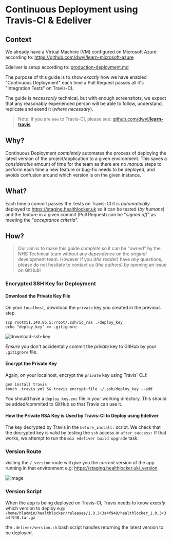 # Continuous Deployment using Travis-CI & Edeliver

## Context

We already have a Virtual Machine (VM) configured on Microsoft Azure
according to: https://github.com/dwyl/learn-microsoft-azure

Edeliver is setup according to:
[production-deployment.md](https://github.com/dwyl/learn-phoenix-framework/blob/master/production-deployment.md)

The purpose of this guide is to show _exactly_ how we have enabled
"Continuous Deployment" each time a Pull Request passes all it's
"Integration Tests" on Travis-CI.

The guide is _necessarily_ technical, but with enough screenshots,
we expect that any reasonably experienced person will be able
to follow, understand, replicate and exend it (_where necessary_).

> Note: if you are `new` to Travis-CI, please see:
[github.com/dwyl/**learn-travis**](https://github.com/dwyl/learn-travis)

## Why?

Continuous Deployment _completely_ automates the process of
deploying the latest version of the project/application to a given environment.
This saves a _considerable_ amount of time for the team as
there are no _manual_ steps to perform each time a new feature or bug-fix
needs to be deployed, and avoids confusion around which version is
on the given instance.


## What?

Each time a commit passes the Tests on Travis-CI it is _automatically_
deployed to https://staging.healthlocker.uk so it can be tested
(_by humans_) and the feature in a given commit (Pull Request)
can be "_signed off_" as meeting the "_acceptance criteria_".

## How?

> Our aim is to make this guide _complete_ so it can be "_owned_" by
the NHS Technical team without any _dependence_ on the _original_ development
team. However if you (_the reader_) have _any_ questions,
please do not hesitate to contact us (_the authors_) by opening an issue on GitHub!

### Encrypted SSH Key for Deployment

#### Download the Private Key File

On your `localhost`, download the `private` key you created in the previous step.

```
scp root@51.140.86.5:/root/.ssh/id_rsa ./deploy_key
echo "deploy_key" >> .gitignore
```

![download-ssh-key](https://user-images.githubusercontent.com/194400/28846821-c8570300-7704-11e7-993c-478010457fbd.png)

_Ensure_ you don't accidentally commit the _private_ key
to GitHub by your `.gitignore` file.

#### Encrypt the Private Key

Again, on your localhost, encrypt the `private` key using Travis' CLI:

```
gem install travis
touch .travis.yml && travis encrypt-file ~/.ssh/deploy_key --add
```

You should have a `deploy_key.enc` file in your working directory.
This should be added/commited to GitHub so that Travis can use it.

#### How the Private RSA Key is Used by Travis-CI to Deploy using Edeliver

The key decrypted by Travis in the `before_install:` script.
We check that the decrypted key is valid by testing the `ssh` access in `after_success:`
If that works, we attempt to run the `mix edeliver build upgrade` task.

### Version Route

visiting the `/_version` route will give you the _current_ version of the app
running in that environment e.g: https://staging.healthlocker.uk/_version

![image](https://user-images.githubusercontent.com/194400/28873365-430727f8-7785-11e7-96f0-67ef0a056a3e.png)

### Version Script

When the app is being deployed on Travis-CI,
Travis needs to know _exactly_ which version to deploy
e.g: `/home/hladmin/healthlocker/releases/1.0.3+3a4f948/healthlocker_1.0.3+3a4f948.tar.gz`

the `.deliver/version.sh` bash script handles returning the latest version to be deployed.
